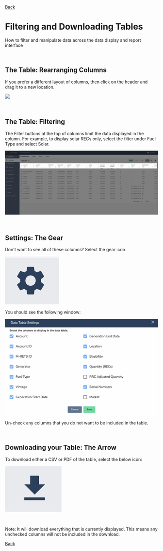 [Back](https://mrets.github.io/Help/index)

# Filtering and Downloading Tables

How to filter and manipulate data across the data display and report interface

<br>

## The Table: Rearranging Columns

If you prefer a different layout of columns, then click on the header and drag it to a new location. 

![](https://github.com/mrets/photos/blob/master/filtering_tables1.gif?raw=true)

<br>

## The Table: Filtering

The Filter buttons at the top of columns limit the data displayed in the column. For example, to display solar RECs only, select the filter under Fuel Type and select Solar.

![](https://github.com/markmrets/photos/blob/master/filtering%201%20.png?raw=true)

<br>

## Settings: The Gear

Don't want to see all of these columns? Select the gear icon.

![](https://github.com/markmrets/photos/blob/master/new%20gear%20.png?raw=true)

You should see the following window:

![](https://github.com/markmrets/photos/blob/master/new%20data%20table%20settings.png?raw=true)

Un-check any columns that you do not want to be included in the table.

<br>

## Downloading your Table: The Arrow

To download either a CSV or PDF of the table, select the below icon:

![](https://github.com/markmrets/photos/blob/master/new%20download.png?raw=true)

<br>

Note: It will download everything that is currently displayed. This means any unchecked columns will not be included in the download.

[Back](https://mrets.github.io/Help/index)
